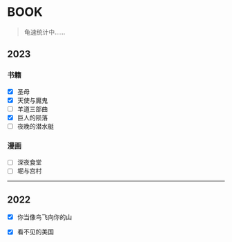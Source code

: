 # BOOK
> 龟速统计中……

## 2023
### 书籍<!-- {docsify-ignore} -->
- [x] 圣母
- [x] 天使与魔鬼
- [ ] 羊道三部曲
- [x] 巨人的陨落
- [ ] 夜晚的潜水艇

### 漫画<!-- {docsify-ignore} -->
- [ ] 深夜食堂
- [ ] 堀与宫村

---

## 2022
- [x] 你当像鸟飞向你的山
- [x] 看不见的美国




